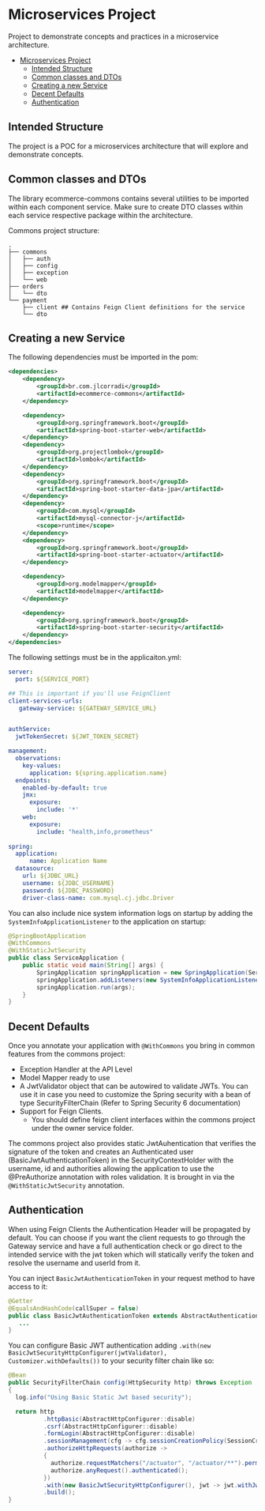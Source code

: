 # Microservices Project

Project to demonstrate concepts and practices in a microservice architecture.

<!-- TOC -->

* [Microservices Project](#microservices-project)
    * [Intended Structure](#intended-structure)
    * [Common classes and DTOs](#common-classes-and-dtos)
    * [Creating a new Service](#creating-a-new-service)
    * [Decent Defaults](#decent-defaults)
    * [Authentication](#authentication)

<!-- TOC -->

## Intended Structure

The project is a POC for a microservices architecture that will explore and demonstrate concepts.

## Common classes and DTOs

The library ecommerce-commons contains several utilities to be imported within each component service. Make sure to
create DTO classes within each service respective package within the architecture.

Commons project structure:

```
.
├── commons
│   ├── auth
│   ├── config
│   ├── exception
│   └── web
├── orders
│   └── dto
└── payment
    ├── client ## Contains Feign Client definitions for the service
    └── dto
```

## Creating a new Service

The following dependencies must be imported in the pom:

```xml
<dependencies>
    <dependency>
        <groupId>br.com.jlcorradi</groupId>
        <artifactId>ecommerce-commons</artifactId>
    </dependency>

    <dependency>
        <groupId>org.springframework.boot</groupId>
        <artifactId>spring-boot-starter-web</artifactId>
    </dependency>
    <dependency>
        <groupId>org.projectlombok</groupId>
        <artifactId>lombok</artifactId>
    </dependency>
    <dependency>
        <groupId>org.springframework.boot</groupId>
        <artifactId>spring-boot-starter-data-jpa</artifactId>
    </dependency>
    <dependency>
        <groupId>com.mysql</groupId>
        <artifactId>mysql-connector-j</artifactId>
        <scope>runtime</scope>
    </dependency>
    <dependency>
        <groupId>org.springframework.boot</groupId>
        <artifactId>spring-boot-starter-actuator</artifactId>
    </dependency>

    <dependency>
        <groupId>org.modelmapper</groupId>
        <artifactId>modelmapper</artifactId>
    </dependency>

    <dependency>
        <groupId>org.springframework.boot</groupId>
        <artifactId>spring-boot-starter-security</artifactId>
    </dependency>
</dependencies>
```

The following settings must be in the applicaiton.yml:

```yml
server:
  port: ${SERVICE_PORT}

## This is important if you'll use FeignClient
client-services-urls:
   gateway-service: ${GATEWAY_SERVICE_URL}


authService:
  jwtTokenSecret: ${JWT_TOKEN_SECRET}

management:
  observations:
    key-values:
      application: ${spring.application.name}
  endpoints:
    enabled-by-default: true
    jmx:
      exposure:
        include: '*'
    web:
      exposure:
        include: "health,info,prometheus"
        
spring:
  application:
      name: Application Name
  datasource:
    url: ${JDBC_URL}
    username: ${JDBC_USERNAME}
    password: ${JDBC_PASSWORD}
    driver-class-name: com.mysql.cj.jdbc.Driver
```

You can also include nice system information logs on startup by adding the ```SystemInfoApplicationListener``` to
the application on startup:

```java
@SpringBootApplication
@WithCommons
@WithStaticJwtSecurity
public class ServiceApplication {
    public static void main(String[] args) {
        SpringApplication springApplication = new SpringApplication(ServiceApplication.class);
        springApplication.addListeners(new SystemInfoApplicationListener());
        springApplication.run(args);
    }
}
```

## Decent Defaults

Once you annotate your application with ```@WithCommons``` you bring in common features from the commons project:

- Exception Handler at the API Level
- Model Mapper ready to use
- A JwtValidator object that can be autowired to validate JWTs. You can use it in case you need to customize the
  Spring security with a bean of type SecurityFilterChain (Refer to Spring Security 6 documentation)
- Support for Feign Clients.
    - You should define feign client interfaces within the commons project under the owner service folder.

The commons project also provides static JwtAuhentication that verifies the signature of the token and creates an
Authenticated user (BasicJwtAuthenticationToken) in the SecurityContextHolder with the username, id and authorities
allowing the application to use the @PreAuthorize annotation with roles validation. It is brought in
via the ```@WithStaticJwtSecurity``` annotation.

## Authentication

When using Feign Clients the Authentication Header will be propagated by default. You can choose if you want the client
requests to go through the Gateway service and have a full authentication check or go direct to the intended service
with the jwt token which will statically verify the token and resolve the username and userId from it.

You can inject ```BasicJwtAuthenticationToken``` in your request method to have access to it:

```java
@Getter
@EqualsAndHashCode(callSuper = false)
public class BasicJwtAuthenticationToken extends AbstractAuthenticationToken {
   ...
}
```

You can configure Basic JWT authentication adding ```.with(new BasicJwtSecurityHttpConfigurer(jwtValidator), Customizer.withDefaults())```
to your security filter chain like so:

```java
@Bean
public SecurityFilterChain config(HttpSecurity http) throws Exception
{
  log.info("Using Basic Static Jwt based security");

  return http
          .httpBasic(AbstractHttpConfigurer::disable)
          .csrf(AbstractHttpConfigurer::disable)
          .formLogin(AbstractHttpConfigurer::disable)
          .sessionManagement(cfg -> cfg.sessionCreationPolicy(SessionCreationPolicy.STATELESS))
          .authorizeHttpRequests(authorize ->
          {
            authorize.requestMatchers("/actuator", "/actuator/**").permitAll();
            authorize.anyRequest().authenticated();
          })
          .with(new BasicJwtSecurityHttpConfigurer(), jwt -> jwt.withJwtValidator(jwtValidator))
          .build();
}
```